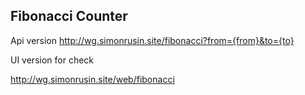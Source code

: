 ## Fibonacci Counter

Api version
http://wg.simonrusin.site/fibonacci?from={from}&to={to}

UI version for check

http://wg.simonrusin.site/web/fibonacci
